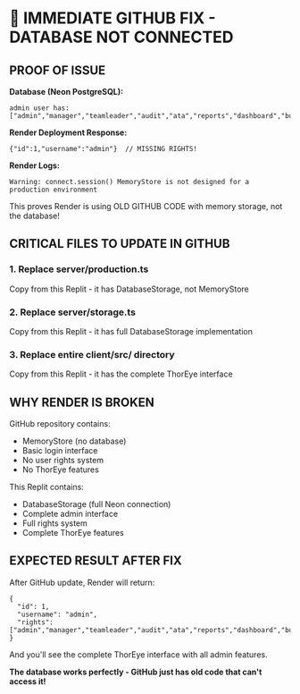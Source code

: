 # 🚨 IMMEDIATE GITHUB FIX - DATABASE NOT CONNECTED

## PROOF OF ISSUE
**Database (Neon PostgreSQL):**
```
admin user has: ["admin","manager","teamleader","audit","ata","reports","dashboard","buildForm","userManage","createLowerUsers","masterAuditor","debug","deleteForm","editForm","createForm","superAdmin"]
```

**Render Deployment Response:**
```
{"id":1,"username":"admin"}  // MISSING RIGHTS!
```

**Render Logs:**
```
Warning: connect.session() MemoryStore is not designed for a production environment
```

This proves Render is using OLD GITHUB CODE with memory storage, not the database!

## CRITICAL FILES TO UPDATE IN GITHUB

### 1. Replace server/production.ts
Copy from this Replit - it has DatabaseStorage, not MemoryStore

### 2. Replace server/storage.ts  
Copy from this Replit - it has full DatabaseStorage implementation

### 3. Replace entire client/src/ directory
Copy from this Replit - it has the complete ThorEye interface

## WHY RENDER IS BROKEN
GitHub repository contains:
- MemoryStore (no database)
- Basic login interface
- No user rights system
- No ThorEye features

This Replit contains:
- DatabaseStorage (full Neon connection)
- Complete admin interface
- Full rights system
- Complete ThorEye features

## EXPECTED RESULT AFTER FIX
After GitHub update, Render will return:
```
{
  "id": 1,
  "username": "admin", 
  "rights": ["admin","manager","teamleader","audit","ata","reports","dashboard","buildForm","userManage","createLowerUsers","masterAuditor","debug","deleteForm","editForm","createForm","superAdmin"]
}
```

And you'll see the complete ThorEye interface with all admin features.

**The database works perfectly - GitHub just has old code that can't access it!**